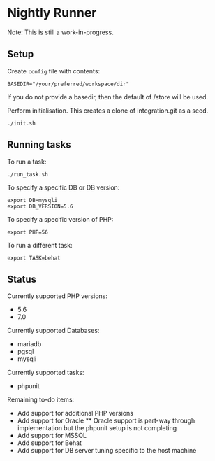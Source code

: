 Nightly Runner
==============

Note: This is still a work-in-progress.

Setup
-----
Create `config` file with contents:

    BASEDIR="/your/preferred/workspace/dir"

If you do not provide a basedir, then the default of /store will be used.

Perform initialisation. This creates a clone of integration.git as a seed.

    ./init.sh

Running tasks
-------------

To run a task:

    ./run_task.sh

To specify a specific DB or DB version:

    export DB=mysqli
    export DB_VERSION=5.6

To specify a specific version of PHP:

    export PHP=56

To run a different task:

    export TASK=behat

Status
------

Currently supported PHP versions:
* 5.6
* 7.0

Currently supported Databases:
* mariadb
* pgsql
* mysqli

Currently supported tasks:
* phpunit

Remaining to-do items:
* Add support for additional PHP versions
* Add support for Oracle
** Oracle support is part-way through implementation but the phpunit setup is not completing
* Add support for MSSQL
* Add support for Behat
* Add support for DB server tuning specific to the host machine
